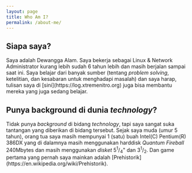 ```yaml
---
layout: page
title: Who Am I?
permalink: /about-me/
---
```


<h2>Siapa saya?</h2>
Saya adalah Dewangga Alam. Saya bekerja sebagai Linux & Network Administrator kurang lebih sudah 6 tahun lebih dan masih berjalan sampai saat ini. Saya belajar dari banyak sumber (tentang <i>problem solving</i>, ketelitian, dan kesabaran untuk menghadapi masalah) dan saya harap, tulisan saya di [sini](https://log.xtremenitro.org) juga bisa membantu mereka yang juga sedang belajar.

<h2>Punya background di dunia <i>technology</i>?</h2>
Tidak punya <i>background</i> di bidang <i>technology</i>, tapi saya sangat suka tantangan yang diberikan di bidang tersebut. Sejak saya muda (umur 5 tahun), orang tua saya masih mempunyai 1 (satu) buah Intel(C) Pentium(R) 386DX yang di dalamnya masih menggunakan harddisk <i>Quantum Fireball</i> 240Mbytes dan masih menggunakan <i>disket</i> 5<sup>1</sup>/<sub>4</sub>" dan 3<sup>1</sup>/<sub>2</sub>. Dan game pertama yang pernah saya mainkan adalah [Prehistorik](https://en.wikipedia.org/wiki/Prehistorik).
